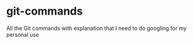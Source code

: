 # git-commands
All the Git commands with explanation that I need to do googling for my personal use 
